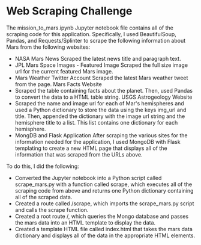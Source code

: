 # Web Scraping Challenge


The mission_to_mars.ipynb Jupyter notebook file contains all of the scraping code for this application. Specifically, I used BeautifulSoup, Pandas, and Requests/Splinter to scrape the following information about Mars from the following websites:

* NASA Mars News
Scraped the latest news title and paragraph text.
* JPL Mars Space Images - Featured Image
Scraped the full size image url for the current featured Mars image.
* Mars Weather Twitter Account
Scraped the latest Mars weather tweet from the page.
Mars Facts Website
* Scraped the table containing facts about the planet. Then, used Pandas to convert the data to a HTML table string.
USGS Astrogeology Website
* Scraped the name and image url for each of Mar's hemispheres and used a Python dictionary to store the data using the keys img_url and title. Then, appended the dictionary with the image url string and the hemisphere title to a list. This list contains one dictionary for each hemisphere.
* MongDB and Flask Application
After scraping the various sites for the information needed for the application, I used MongoDB with Flask templating to create a new HTML page that displays all of the information that was scraped from the URLs above.

To do this, I did the following:

* Converted the Jupyter notebook into a Python script called scrape_mars.py with a function called scrape, which executes all of the scraping code from above and returns one Python dictionary containing all of the scraped data.
* Created a route called /scrape, which imports the scrape_mars.py script and calls the scrape function.
* Created a root route /, which queries the Mongo database and passes the mars data into an HTML template to display the data.
* Created a template HTML file called index.html that takes the mars data dictionary and displays all of the data in the appropriate HTML elements.

